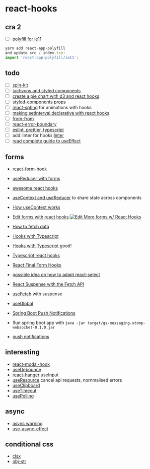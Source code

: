 # react-hooks

## cra 2

- [ ] [polyfill for ie11](https://codeburst.io/hello-create-react-app-cra-typescript-8e04f7012939)

```javascript
yarn add react-app-polyfill
and update src / index.tsx:
import 'react-app-polyfill/ie11';
```

## todo

- [ ] [spin-kit](https://tobiasahlin.com/spinkit/)
- [ ] [tachyons and styled components](https://medium.com/@jikkujose/tachyons-styled-components-pure-joy-6173d3888548)
- [ ] [create a pie chart with d3 and react hooks](https://medium.com/stationfive/how-to-create-a-pie-chart-with-d3-js-and-react-hooks-part-1-81bcd7f39b32)
- [ ] [styled-components props](https://medium.com/@SilentHackz/styled-components-mastering-the-fundamentals-through-practice-9bd4a629b5df)
- [ ] [react-spting](https://www.react-spring.io/) for animations with hooks
- [ ] [making setInterval declarative with react hooks](https://overreacted.io/making-setinterval-declarative-with-react-hooks/)
- [ ] [from-from](https://www.futurice.com/blog/announcing-fromfrom/)
- [ ] [react-error-boundary](https://github.com/bvaughn/react-error-boundary)
- [ ] [eslint, prettier, typescript](https://dev.to/robertcoopercode/using-eslint-and-prettier-in-a-typescript-project-53jb)
- [ ] add linter for hooks [linter](https://github.com/facebook/react/issues/14920)
- [ ] [read complete guide to useEffect](https://overreacted.io/a-complete-guide-to-useeffect/)

## forms

- [react-form-hook](https://github.com/bluebill1049/react-hook-form)
- [useReducer with forms](https://www.carlrippon.com/managing-state-in-functional-react-components-with-usereducer/)
- [awesome react hooks](https://github.com/rehooks/awesome-react-hooks)
- [useContext and useReducer](https://dev.to/oieduardorabelo/react-hooks-how-to-create-and-update-contextprovider-1f68) to share state across components
- [How useContext works](https://daveceddia.com/usecontext-hook/)
- [Edit forms with react hooks](https://medium.com/@grigorylapshin/more-forms-with-react-hooks-2ea51fd60393)  [![Edit More forms w/ React Hooks](https://codesandbox.io/static/img/play-codesandbox.svg)](https://codesandbox.io/s/jvpz97mmww)

- [How to fetch data](https://www.robinwieruch.de/react-hooks-fetch-data/)
- [Hooks with Typescript](https://blog.usejournal.com/using-react-hooks-with-typescript-aae6c7b2a3a9)
- [Hooks with Typescript](https://fettblog.eu/typescript-react/hooks/) good!
- [Typescript react hooks](https://fettblog.eu/typescript-react/hooks/) 
- [React Final Form Hooks](https://github.com/final-form/react-final-form-hooks)
- [possible idea on how to adapt react-select](https://github.com/final-form/react-final-form/issues/364)
- [React Suspense with the Fetch API](https://itnext.io/react-suspense-with-the-fetch-api-3ac88280a0de)
- [useFetch](https://github.com/CharlesStover/fetch-suspense) with suspense 
- [useGlobal](https://github.com/charlesStover/reactn)
- [Spring Boot Push Notifications](https://spring.io/guides/gs/messaging-stomp-websocket/)
- Run spring boot app with ```java -jar target/gs-messaging-stomp-websocket-0.1.0.jar```
- [push notifications](https://deskiz.com/blog/web-push-notifications-integration-anywhere-easiest-guide/)

## interesting

- [react-modal-hook](https://www.npmjs.com/package/react-modal-hook)
- [useDebounce](https://usehooks.com/useDebounce/)
- [react-hanger](https://github.com/kitze/react-hanger) useInput
- [useResource](https://github.com/schettino/react-request-hook) cancel api requests, nornmalised errors
- [useClipboard](https://github.com/danoc/react-use-clipboard)
- [useTimeout](https://www.npmjs.com/package/@rooks/use-timeout)
- [usePolling](https://github.com/vivek12345/react-polling-hook)

## async

- [async warning](https://stackoverflow.com/questions/53332321/react-hook-warnings-for-async-function-in-useeffect-useeffect-function-must-ret)
- [use-async-effect](https://www.npmjs.com/package/use-async-effect)

## conditional css

- [clsx](https://github.com/lukeed/clsx)
- [obj-str](https://github.com/lukeed/obj-str)
